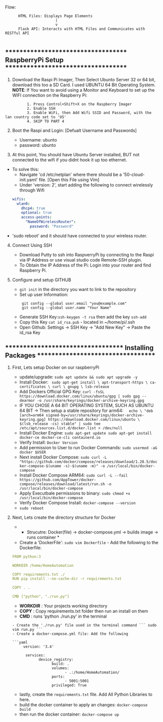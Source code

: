 Flow:  
```
      HTML Files: Displays Page Elements  
                       |  
                       v  
      Flask API: Interacts with HTML Files and Communicates with RESTful API  
      
```  

## ********************************** RaspberryPi Setup **********************************

1) Download the Raspi Pi Imager, Then Select Ubunto Server 32 or 64 bit, download this too a SD Card. I used UBUNTU 64 Bit Operating System.
  **NOTE**: If You want to avoid using a Monitor and Keyboard to set up the WIFI connection on the Raspberry Pi:  
  ```
            1. Press Control+Shift+X on the Raspberry Imager  
            2. Enable SSH  
            3. Enable WiFi, then Add Wifi SSID and Password, with the lan country code set to 'US'  
            4. SKIP TO PART 4 
  ```
2) Boot the Raspi and Login:
  [Defualt Username and Passwords]
    - Username: ubunto
    - password: ubunto

3) At this point, You should have Ubuntu Server installed, BUT not connected to the wifi if you didnt hook it up too ethernet.
  - To solve this:
      - Navigate 'cd /etc/netplan' where there should be a '50-cloud-init.yaml' file. [Open this File using Vim]
      - Under 'version: 2', start adding the following to connect wirelessly through Wifi
      ```yaml
      wifis:
        wlan0:
          dhcp4: true
          optional: true
          access-points:
            "NameOfWirelessRouter":
              password: "Password"
      ```
   - 'sudo reboot' and it should have connected to your wireless router.

4) Connect Using SSH
    - Download Putty to ssh into RaspverryPi by connecting to the Raspi via IP Address or use visual studio code Remote-SSH plugin.
    - To Obtain the IP Address of the Pi: Login into your router and find Raspberry Pi.

5) Configure and setup GITHUB
    - ``` git init ``` in the directory you want to link to the repository
    - Set up user Information: 
      ```
       git config --global user.email "you@example.com"
       git config --global user.name "Your Name"
      ```
    - Generate SSH Key:``` ssh-keygen -t rsa ``` then add the key ``` ssh-add ```
    - Copy this Key ``` cat id_rsa.pub ``` - located in ~/home/pi/.ssh
    - Open Github: Settings -> SSH Key -> "Add New Key" -> Paste the id_rsa Key

## ********************************* Installing Packages *********************************

1) First, Lets setup Docker on our raspberryPi
      - update/upgrade: ``` sudo apt update && sudo apt upgrade -y ```
      - Install Docker:  ```  sudo apt-get install \
                              apt-transport-https \
                              ca-certificates \
                              curl \
                              gnupg \
                              lsb-release 
                        ```  
      - Add Dockers Official GPG Key: ``` curl -fsSL https://download.docker.com/linux/ubuntu/gpg | sudo gpg --dearmor -o /usr/share/keyrings/docker-archive-keyring.gpg  ```
      - IF YOU CHOSE A 64 BIT OPERATING SYSTEM, SUCH AS UBUNTU 64 BIT -> Then setup a stable repository for arm64:   ```  
                                    echo \
                                    "deb [arch=arm64 signed-by=/usr/share/keyrings/docker-archive-keyring.gpg] https://download.docker.com/linux/ubuntu \
                                    $(lsb_release -cs) stable" | sudo tee /etc/apt/sources.list.d/docker.list > /dev/null 
                              ```
      - Install Docker Engine: ``` sudo apt-get update
                                   sudo apt-get install docker-ce docker-ce-cli containerd.io 
                              ```
      - Verify Install: ``` Docker Version ```
      - Add permission to User to run Docker Commands: ``` sudo usermod -aG docker $USER ```  
      - Next install Docker Compose: ``` sudo curl -L "https://github.com/docker/compose/releases/download/1.28.5/docker-compose-$(uname -s)-$(uname -m)" -o /usr/local/bin/docker-compose ```
      - Install Docker Compose ARM64: ``` sudo curl -L --fail https://github.com/AppTower/docker-compose/releases/download/latest/run.sh -o /usr/local/bin/docker-compose ```
      - Apply Executbale permissions to binary: ``` sudo chmod +x /usr/local/bin/docker-compose ```
      - Verify Docker Compose Install: ``` docker-compose --version ```
      - ``` sudo reboot ```

2) Next, Lets create the directory structure for Docker
      - * Strucutre: Docker(file) -> docker-compose.yml -> builds image -> runs container *
      - Create a 'DockerFile': ``` sudo vim Dockerfile ```
            - Add the following to the Dockerfile:
      ```yaml
      FROM python:3

      WORKDIR /home/HomeAutomation

      COPY requirements.txt ./
      RUN pip install --no-cache-dir -r requirements.txt

      COPY . .

      CMD ["python", "./run.py"]

      ```
      - **WORKDIR** : Your projects working directory  
      - **COPY** : Copy requirements.txt folder then run an install on them  
      - **CMD** : runs 'python ./run.py' in the terminal

      ```
      - Create the './run.py' file used in the terminal command ``` sudo vim run.py ```  
      - Create a docker-compose.yml file: Add the following

      ```yaml
           version: '3.4'

            services:
                  device_registry: 
                        build: . 
                        volumes:
                              - .:/home/HomeAutomation/
                        ports:
                              - 5001:5001
                        privileged: True
      ```
      - lastly, create the ``` requirements.txt ``` file. Add All Python Libraries to here.
      - build the docker container to apply an changes: ``` docker-compose build ```
      - then run the docker container: ``` docker-compose up ```
